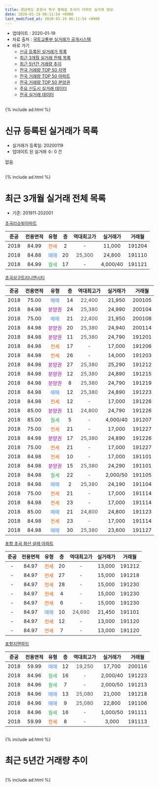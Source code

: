 ```yaml
---
title: 경상북도 포항시 북구 흥해읍 초곡리 아파트 실거래 정보
date: 2020-01-19 06:11:54 +0900
last_modified_at: 2020-01-19 06:11:54 +0900
---
```


* 업데이트 : 2020-01-19
* 자료 출처 : [국토교통부 실거래가 공개시스템](http://rt.molit.go.kr)
* 바로 가기
    * [신규 등록된 실거래가 목록](#신규-등록된-실거래가-목록)
    * [최근 3개월 실거래 전체 목록](#최근-3개월-실거래-전체-목록)
    * [최근 5년간 거래량 추이](#최근-5년간-거래량-추이)
    * [전국 거래량 TOP 50 지역](https://apt-info.github.io/apt-trade-info/최근-3개월-전국에서-가장-거래가-많이-발생한-지역)
    * [전국 거래량 TOP 50 아파트](https://apt-info.github.io/apt-trade-info/최근-3개월-전국에서-가장-거래가-많이-발생한-아파트)
    * [전국 거래량 TOP 50 분양권](https://apt-info.github.io/apt-trade-info/최근-3개월-전국에서-가장-거래가-많이-발생한-분양권)
    * [주요 신도시 실거래 데이터](https://apt-info.github.io/apt-trade-info/주요-신도시)
    * [전국 실거래 데이터](https://apt-info.github.io/apt-trade-info/전국)
<br>
{% include ad.html %}
<br>

# 신규 등록된 실거래가 목록
* 실거래가 등록일: 20200119
* 업데이트 된 실거래 수: 0 건

없음

<br>
{% include ad.html %}
<br>

# 최근 3개월 실거래 전체 목록
* 기준: 201911-202001


[초곡리슈빌아파트](https://search.naver.com/search.naver?query=%EA%B2%BD%EC%83%81%EB%B6%81%EB%8F%84+%ED%8F%AC%ED%95%AD%EC%8B%9C+%EB%B6%81%EA%B5%AC+%ED%9D%A5%ED%95%B4%EC%9D%8D+%EC%B4%88%EA%B3%A1%EB%A6%AC+%EC%B4%88%EA%B3%A1%EB%A6%AC%EC%8A%88%EB%B9%8C%EC%95%84%ED%8C%8C%ED%8A%B8)

|준공|전용면적|유형|층|역대최고가|실거래가|거래월|
|:---:|:---:|:---:|:---:|:---:|:---:|:---:|
|2018|84.99|<span style="color:#ff5a00">전세</span>|2|<span style="color:#444444">-</span>|11,000|191204|
|2018|84.88|<span style="color:#4285f3">매매</span>|20|<span style="color:#444444">25,300</span>|24,800|191110|
|2018|84.99|<span style="color:#34a853">월세</span>|17|<span style="color:#444444">-</span>|4,000/40|191121|

[초곡삼구트리니엔시티](https://search.naver.com/search.naver?query=%EA%B2%BD%EC%83%81%EB%B6%81%EB%8F%84+%ED%8F%AC%ED%95%AD%EC%8B%9C+%EB%B6%81%EA%B5%AC+%ED%9D%A5%ED%95%B4%EC%9D%8D+%EC%B4%88%EA%B3%A1%EB%A6%AC+%EC%B4%88%EA%B3%A1%EC%82%BC%EA%B5%AC%ED%8A%B8%EB%A6%AC%EB%8B%88%EC%97%94%EC%8B%9C%ED%8B%B0)

|준공|전용면적|유형|층|역대최고가|실거래가|거래월|
|:---:|:---:|:---:|:---:|:---:|:---:|:---:|
|2018|75.00|<span style="color:#4285f3">매매</span>|14|<span style="color:#444444">22,400</span>|21,950|200105|
|2018|84.98|<span style="color:#9C11A5">분양권</span>|24|<span style="color:#444444">25,380</span>|24,990|200104|
|2018|75.00|<span style="color:#4285f3">매매</span>|21|<span style="color:#444444">22,400</span>|21,950|200108|
|2018|84.98|<span style="color:#9C11A5">분양권</span>|20|<span style="color:#444444">25,380</span>|24,940|200114|
|2018|84.98|<span style="color:#9C11A5">분양권</span>|11|<span style="color:#444444">25,380</span>|24,790|191201|
|2018|84.98|<span style="color:#ff5a00">전세</span>|17|<span style="color:#444444">-</span>|17,000|191206|
|2018|84.98|<span style="color:#ff5a00">전세</span>|26|<span style="color:#444444">-</span>|14,000|191203|
|2018|84.98|<span style="color:#9C11A5">분양권</span>|27|<span style="color:#444444">25,380</span>|25,290|191212|
|2018|84.98|<span style="color:#9C11A5">분양권</span>|12|<span style="color:#444444">25,380</span>|24,890|191215|
|2018|84.98|<span style="color:#9C11A5">분양권</span>|8|<span style="color:#444444">25,380</span>|24,790|191219|
|2018|84.98|<span style="color:#4285f3">매매</span>|12|<span style="color:#444444">25,380</span>|24,890|191223|
|2018|84.98|<span style="color:#ff5a00">전세</span>|12|<span style="color:#444444">-</span>|17,000|191226|
|2018|85.00|<span style="color:#9C11A5">분양권</span>|11|<span style="color:#444444">24,800</span>|24,790|191226|
|2018|85.00|<span style="color:#34a853">월세</span>|5|<span style="color:#444444">-</span>|4,000/40|191207|
|2018|75.00|<span style="color:#ff5a00">전세</span>|21|<span style="color:#444444">-</span>|17,000|191227|
|2018|84.98|<span style="color:#9C11A5">분양권</span>|17|<span style="color:#444444">25,380</span>|24,890|191226|
|2018|75.00|<span style="color:#ff5a00">전세</span>|21|<span style="color:#444444">-</span>|17,000|191227|
|2018|84.98|<span style="color:#ff5a00">전세</span>|10|<span style="color:#444444">-</span>|17,000|191101|
|2018|84.98|<span style="color:#9C11A5">분양권</span>|15|<span style="color:#444444">25,380</span>|24,290|191101|
|2018|84.98|<span style="color:#34a853">월세</span>|22|<span style="color:#444444">-</span>|2,000/50|191105|
|2018|84.98|<span style="color:#4285f3">매매</span>|2|<span style="color:#444444">25,380</span>|24,190|191104|
|2018|75.00|<span style="color:#ff5a00">전세</span>|21|<span style="color:#444444">-</span>|17,000|191114|
|2018|84.98|<span style="color:#ff5a00">전세</span>|23|<span style="color:#444444">-</span>|17,000|191114|
|2018|85.00|<span style="color:#4285f3">매매</span>|21|<span style="color:#444444">24,800</span>|24,800|191123|
|2018|84.98|<span style="color:#ff5a00">전세</span>|23|<span style="color:#444444">-</span>|17,000|191114|
|2018|84.98|<span style="color:#4285f3">매매</span>|30|<span style="color:#444444">25,380</span>|23,600|191127|

[포항 초곡 화산 샬레 아파트](https://search.naver.com/search.naver?query=%EA%B2%BD%EC%83%81%EB%B6%81%EB%8F%84+%ED%8F%AC%ED%95%AD%EC%8B%9C+%EB%B6%81%EA%B5%AC+%ED%9D%A5%ED%95%B4%EC%9D%8D+%EC%B4%88%EA%B3%A1%EB%A6%AC+%ED%8F%AC%ED%95%AD+%EC%B4%88%EA%B3%A1+%ED%99%94%EC%82%B0+%EC%83%AC%EB%A0%88+%EC%95%84%ED%8C%8C%ED%8A%B8)

|준공|전용면적|유형|층|역대최고가|실거래가|거래월|
|:---:|:---:|:---:|:---:|:---:|:---:|:---:|
|-|84.97|<span style="color:#ff5a00">전세</span>|20|<span style="color:#444444">-</span>|13,000|191212|
|-|84.97|<span style="color:#ff5a00">전세</span>|27|<span style="color:#444444">-</span>|15,000|191218|
|-|84.97|<span style="color:#ff5a00">전세</span>|28|<span style="color:#444444">-</span>|15,000|191230|
|-|84.97|<span style="color:#ff5a00">전세</span>|4|<span style="color:#444444">-</span>|15,000|191230|
|-|84.97|<span style="color:#ff5a00">전세</span>|6|<span style="color:#444444">-</span>|15,000|191230|
|-|84.97|<span style="color:#4285f3">매매</span>|10|<span style="color:#444444">24,690</span>|21,450|191101|
|-|84.97|<span style="color:#ff5a00">전세</span>|12|<span style="color:#444444">-</span>|13,000|191120|
|-|84.97|<span style="color:#ff5a00">전세</span>|7|<span style="color:#444444">-</span>|13,000|191120|

[포항지엔하임](https://search.naver.com/search.naver?query=%EA%B2%BD%EC%83%81%EB%B6%81%EB%8F%84+%ED%8F%AC%ED%95%AD%EC%8B%9C+%EB%B6%81%EA%B5%AC+%ED%9D%A5%ED%95%B4%EC%9D%8D+%EC%B4%88%EA%B3%A1%EB%A6%AC+%ED%8F%AC%ED%95%AD%EC%A7%80%EC%97%94%ED%95%98%EC%9E%84)

|준공|전용면적|유형|층|역대최고가|실거래가|거래월|
|:---:|:---:|:---:|:---:|:---:|:---:|:---:|
|2018|59.99|<span style="color:#4285f3">매매</span>|12|<span style="color:#444444">19,250</span>|17,700|200116|
|2018|84.96|<span style="color:#34a853">월세</span>|16|<span style="color:#444444">-</span>|2,000/40|191223|
|2018|84.96|<span style="color:#34a853">월세</span>|7|<span style="color:#444444">-</span>|2,000/50|191213|
|2018|84.96|<span style="color:#4285f3">매매</span>|13|<span style="color:#444444">25,080</span>|21,000|191218|
|2018|84.96|<span style="color:#4285f3">매매</span>|9|<span style="color:#444444">25,080</span>|22,800|191106|
|2018|84.96|<span style="color:#34a853">월세</span>|16|<span style="color:#444444">-</span>|1,000/50|191111|
|2018|59.99|<span style="color:#ff5a00">전세</span>|8|<span style="color:#444444">-</span>|3,000|191113|


<br>
{% include ad.html %}
<br>

# 최근 5년간 거래량 추이


<div style="width:100%;">
    <canvas id="deal_progress" height="200"></canvas>
</div>

<script>
new Chart(document.getElementById("deal_progress"), {
    type: 'line',
    data: {
        labels: ['201501','201502','201503','201504','201505','201506','201507','201508','201509','201510','201511','201512','201601','201602','201603','201604','201605','201606','201607','201608','201609','201610','201611','201612','201701','201702','201703','201704','201705','201706','201707','201708','201709','201710','201711','201712','201801','201802','201803','201804','201805','201806','201807','201808','201809','201810','201811','201812','201901','201902','201903','201904','201905','201906','201907','201908','201909','201910','201911','201912','202001'],
        datasets: [{
            label: '매매',
            pointRadius: 1,
            data: [0, 0, 0, 0, 0, 0, 0, 0, 0, 0, 0, 0, 0, 0, 0, 0, 0, 0, 0, 0, 0, 0, 0, 0, 0, 0, 0, 0, 0, 0, 0, 0, 0, 0, 0, 0, 4, 3, 8, 3, 2, 8, 11, 10, 31, 33, 28, 69, 59, 42, 49, 29, 53, 32, 24, 18, 23, 12, 7, 8, 5],
            borderColor: "rgba(255, 201, 14, 1)",
            backgroundColor: "rgba(255, 201, 14, 0.5)",
            fill: false,
            lineTension: 0
        },{
            label: '전월세',
            pointRadius: 1,
            data: [0, 0, 0, 0, 0, 0, 0, 0, 0, 0, 0, 0, 0, 0, 0, 0, 0, 0, 0, 0, 0, 0, 0, 0, 0, 0, 0, 0, 0, 0, 0, 0, 0, 0, 0, 0, 0, 0, 1, 9, 6, 15, 14, 8, 13, 18, 21, 25, 73, 53, 67, 54, 50, 59, 28, 24, 39, 26, 10, 14, 0],
            borderColor: "rgba(0, 141, 185, 1)",
            backgroundColor: "rgba(0, 141, 185, 0.5)",
            fill: false,
            lineTension: 0
        }
        ]
    },
    options: {
        responsive: true,
        title: {
            display: false
        },
        tooltips: {
            mode: 'index',
            intersect: false
        },
        hover: {
            mode: 'nearest',
            intersect: true
        },
        scales: {
            xAxes: [{
                display: true,
                scaleLabel: {
                    display: true,
                    labelString: '년/월'
                }
            }],
            yAxes: [{
                display: true,
                ticks: {
                    suggestedMin: 0,
                },
                scaleLabel: {
                    display: true,
                    labelString: '실거래 수'
                }
            }]
        }
    }
});

</script>


<br>
{% include ad.html %}
<br>

